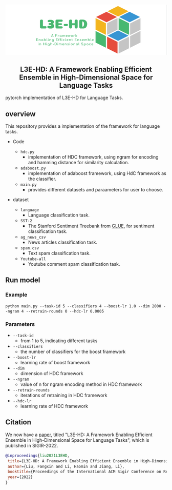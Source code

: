 <div style="text-align:center">
<img src="sth\L3E-HD_logo.png" alt="L3E-HD_logo" width="700"/>
<h2>L3E-HD: A Framework Enabling Efficient Ensemble in High-Dimensional Space for Language Tasks</h2>
</div>
pytorch implementation of L3E-HD for Language Tasks.


## overview

This repository provides a implementation of the framework for language tasks.

- Code

  - `hdc.py`
    - implementation of HDC framework, using ngram for encoding and hamming distance for similarity calculation.
  - `adaboost.py`
    - implementation of adaboost framework, using HdC framework as the classifier.
  - `main.py`
    - provides different datasets and paraameters for user to choose.
- dataset

  - `language`
    - Language classification task.
  - `SST-2`
    - The Stanford Sentiment Treebank from [GLUE](https://gluebenchmark.com/tasks), for sentiment classification task.
  - `ag_news_csv`
    - News articles classification task.
  - `spam.csv`
    - Text spam classification task.
  - `Youtube-all`
    - Youtube comment spam classification task.

## Run model

### Example

```shell
python main.py --task-id 5 --classifiers 4 --boost-lr 1.0 --dim 2000 --ngram 4 --retrain-rounds 0 --hdc-lr 0.0005
```

### Parameters

- `--task-id`
  - from 1 to 5, indicating different tasks
- `--classifiers`
  - the number of classifiers for the boost framework
- `--boost-lr`
  - learning rate of boost framework
- `--dim`
  - dimension of HDC framework
- `--ngram`
  - value of n for ngram encoding method in HDC framework
- `--retrain-rounds`
  - iterations of retraining in HDC framework
- `--hdc-lr`
  - learning rate of HDC framework

## Citation

We now have a [paper](#), titled "L3E-HD: A Framework Enabling Efficient Ensemble in High-Dimensional Space for Language Tasks", which is published in SIGIR-2022.
```bibtex
@inproceedings{liu2021L3EHD,
 title={L3E-HD: A Framework Enabling Efficient Ensemble in High-Dimensional Space for Language Tasks},
 author={Liu, Fangxin and Li, Haomin and Jiang, Li},
 booktitle={Proceedings of the International ACM Sigir Conference on Research and Development in Information Retrieval (SIGIR)},
 year={2022}
}
```